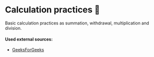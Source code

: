# Calculation practices 🧮

Basic calculation practices as summation, withdrawal, multiplication and division.

#### Used external sources:

- [GeeksForGeeks](https://www.geeksforgeeks.org/how-to-generate-random-number-in-react-js/)
